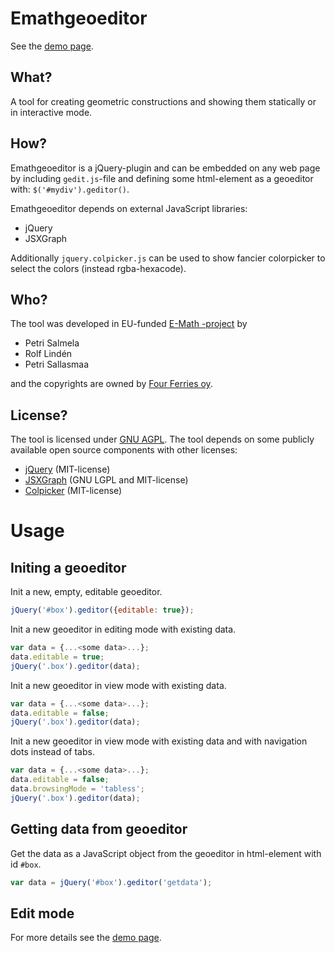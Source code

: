 Emathgeoeditor
==============

See the [demo page](http://e-math.github.io/emathgeoeditor).

What?
-----
A tool for creating geometric constructions and showing them statically or in interactive mode.

How?
----
Emathgeoeditor is a jQuery-plugin and can be embedded on any web page
by including `gedit.js`-file and defining some html-element
as a geoeditor with: `$('#mydiv').geditor()`.

Emathgeoeditor depends on external JavaScript libraries:
* jQuery
* JSXGraph

Additionally `jquery.colpicker.js` can be used to show fancier colorpicker to select the colors (instead rgba-hexacode).

Who?
----
The tool was developed in EU-funded [E-Math -project](http://emath.eu) by
* Petri Salmela
* Rolf Lindén
* Petri Sallasmaa

and the copyrights are owned by [Four Ferries oy](http://fourferries.fi).

License?
--------
The tool is licensed under [GNU AGPL](http://www.gnu.org/licenses/agpl-3.0.html).
The tool depends on some publicly available open source components with other licenses:
* [jQuery](http://jquery.com) (MIT-license)
* [JSXGraph](http://jsxgraph.uni-bayreuth.de/) (GNU LGPL and MIT-license)
* [Colpicker](http://github.com/pesasa/colpicker) (MIT-license)



Usage
======
Initing a geoeditor
----
Init a new, empty, editable geoeditor.

```javascript
jQuery('#box').geditor({editable: true});
```

Init a new geoeditor in editing mode with existing data.

```javascript
var data = {...<some data>...};
data.editable = true;
jQuery('.box').geditor(data);
```

Init a new geoeditor in view mode with existing data.

```javascript
var data = {...<some data>...};
data.editable = false;
jQuery('.box').geditor(data);
```

Init a new geoeditor in view mode with existing data and with navigation dots instead of tabs.

```javascript
var data = {...<some data>...};
data.editable = false;
data.browsingMode = 'tabless';
jQuery('.box').geditor(data);
```

Getting data from geoeditor
-----------------------

Get the data as a JavaScript object from the geoeditor in html-element with
id `#box`.

```javascript
var data = jQuery('#box').geditor('getdata');
```

Edit mode
-----------

For more details see the [demo page](http://e-math.github.io/emathgeoeditor).
